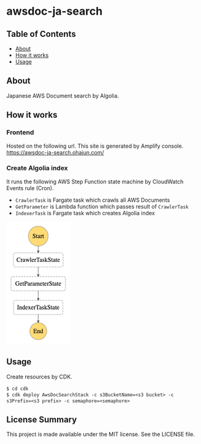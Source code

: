 # awsdoc-ja-search

## Table of Contents

- [About](#about)
- [How it works](#howitworks)
- [Usage](#usage)

## About <a name = "about"></a>

Japanese AWS Document search by Algolia.  

## How it works <a name = "howitworks"></a>

### Frontend

Hosted on the following url. This site is generated by Amplify console.  
https://awsdoc-ja-search.ohajun.com/ 

### Create Algolia index

It runs the following AWS Step Function state machine by CloudWatch Events rule (Cron).

- `CrawlerTask` is Fargate task which crawls all AWS Documents
- `GetParameter` is Lambda function which passes result of `CrawlerTask`
- `IndexerTask` is Fargate task which creates Algolia index

![](img/stepfunctions_graph.png)

## Usage <a name = "usage"></a>

Create resources by CDK.

```
$ cd cdk
$ cdk deploy AwsDocSearchStack -c s3BucketName=<s3 bucket> -c s3Prefix=<s3 prefix> -c semaphore=<semaphore>
```


## License Summary

This project is made available under the MIT license. See the LICENSE file.
